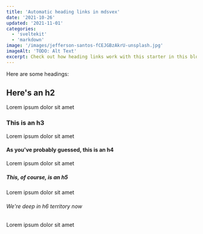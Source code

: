 ```yaml
---
title: 'Automatic heading links in mdsvex'
date: '2021-10-26'
updated: '2021-11-01'
categories:
  - 'sveltekit'
  - 'markdown'
image: '/images/jefferson-santos-fCEJGBzAkrU-unsplash.jpg'
imageAlt: 'TODO: Alt Text'
excerpt: Check out how heading links work with this starter in this blog.
---
```


Here are some headings:

## Here's an h2

Lorem ipsum dolor sit amet

### This is an h3

Lorem ipsum dolor sit amet

#### As you've probably guessed, this is an h4

Lorem ipsum dolor sit amet

##### This, of course, is an h5

Lorem ipsum dolor sit amet

###### We're deep in h6 territory now

Lorem ipsum dolor sit amet
